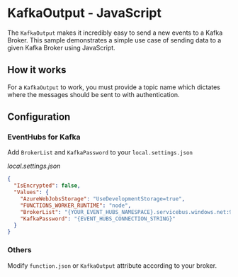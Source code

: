 # KafkaOutput - JavaScript

The `KafkaOutput` makes it incredibly easy to send a new events to a Kafka Broker. This sample demonstrates a simple use case of sending data to a given Kafka Broker using JavaScript.

## How it works

For a `KafkaOutput` to work, you must provide a topic name which dictates where the messages should be sent to with authentication.

## Configuration

### EventHubs for Kafka

Add `BrokerList` and `KafkaPassword` to your `local.settings.json`

_local.settings.json_

```json
{
  "IsEncrypted": false,
  "Values": {
    "AzureWebJobsStorage": "UseDevelopmentStorage=true",
    "FUNCTIONS_WORKER_RUNTIME": "node",
    "BrokerList": "{YOUR_EVENT_HUBS_NAMESPACE}.servicebus.windows.net:9093",
    "KafkaPassword": "{EVENT_HUBS_CONNECTION_STRING}"
  }
}
```

### Others

Modify `function.json` or `KafkaOutput` attribute according to your broker.